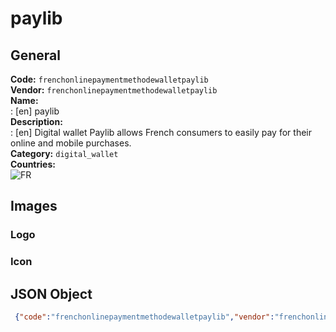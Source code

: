 # paylib 
## General 
**Code:** `frenchonlinepaymentmethodewalletpaylib`  
**Vendor:** `frenchonlinepaymentmethodewalletpaylib`  
**Name:**  
:	[en] paylib  
**Description:**  
: [en] Digital wallet Paylib allows French consumers to easily pay for their online and mobile purchases.   
**Category:** `digital_wallet`  
**Countries:**  
![FR](https://cdnjs.cloudflare.com/ajax/libs/flag-icon-css/3.3.0/flags/4x3/FR.svg#w24)  
 
## Images 
### Logo 
### Icon 
## JSON Object 
```json
 {"code":"frenchonlinepaymentmethodewalletpaylib","vendor":"frenchonlinepaymentmethodewalletpaylib","name":{"en":"paylib"},"description":{"en":"Digital wallet Paylib allows French consumers to easily pay for their online and mobile purchases.\u00a0"},"countries":["FR"],"category":"digital_wallet"}```  
